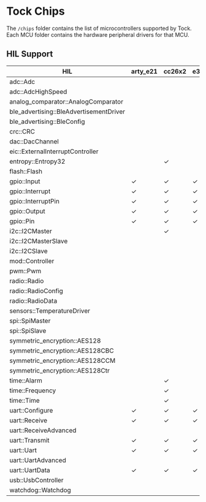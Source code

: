 Tock Chips
==========

The `/chips` folder contains the list of microcontrollers supported by Tock.
Each MCU folder contains the hardware peripheral drivers for that MCU.



HIL Support
-----------

<!--START OF HIL SUPPORT-->

| HIL                                     | arty_e21 | cc26x2 | e310x | lowrisc | nrf52832 | nrf52840 | sam4l | stm32f3xx | stm32f4xx |
|-----------------------------------------|----------|--------|-------|---------|----------|----------|-------|-----------|-----------|
| adc::Adc                                |          |        |       |         | ✓        | ✓        | ✓     |           |           |
| adc::AdcHighSpeed                       |          |        |       |         |          |          | ✓     |           |           |
| analog_comparator::AnalogComparator     |          |        |       |         |          |          | ✓     |           |           |
| ble_advertising::BleAdvertisementDriver |          |        |       |         | ✓        | ✓        |       |           |           |
| ble_advertising::BleConfig              |          |        |       |         | ✓        | ✓        |       |           |           |
| crc::CRC                                |          |        |       |         |          |          | ✓     |           |           |
| dac::DacChannel                         |          |        |       |         |          |          | ✓     |           |           |
| eic::ExternalInterruptController        |          |        |       |         |          |          | ✓     |           |           |
| entropy::Entropy32                      |          | ✓      |       |         | ✓        | ✓        | ✓     |           |           |
| flash::Flash                            |          |        |       |         | ✓        | ✓        | ✓     |           |           |
| gpio::Input                             | ✓        | ✓      | ✓     | ✓       | ✓        | ✓        | ✓     | ✓         | ✓         |
| gpio::Interrupt                         | ✓        | ✓      | ✓     | ✓       | ✓        | ✓        | ✓     | ✓         | ✓         |
| gpio::InterruptPin                      | ✓        | ✓      | ✓     | ✓       | ✓        | ✓        | ✓     | ✓         | ✓         |
| gpio::Output                            | ✓        | ✓      | ✓     | ✓       | ✓        | ✓        | ✓     | ✓         | ✓         |
| gpio::Pin                               | ✓        | ✓      | ✓     | ✓       | ✓        | ✓        | ✓     | ✓         | ✓         |
| i2c::I2CMaster                          |          | ✓      |       |         | ✓        | ✓        | ✓     | ✓         |           |
| i2c::I2CMasterSlave                     |          |        |       |         |          |          | ✓     |           |           |
| i2c::I2CSlave                           |          |        |       |         |          |          | ✓     |           |           |
| mod::Controller                         |          |        |       |         | ✓        | ✓        | ✓     |           |           |
| pwm::Pwm                                |          |        |       |         | ✓        | ✓        |       |           |           |
| radio::Radio                            |          |        |       |         | ✓        | ✓        |       |           |           |
| radio::RadioConfig                      |          |        |       |         | ✓        | ✓        |       |           |           |
| radio::RadioData                        |          |        |       |         | ✓        | ✓        |       |           |           |
| sensors::TemperatureDriver              |          |        |       |         | ✓        | ✓        |       |           |           |
| spi::SpiMaster                          |          |        |       |         | ✓        | ✓        | ✓     | ✓         | ✓         |
| spi::SpiSlave                           |          |        |       |         |          |          | ✓     |           |           |
| symmetric_encryption::AES128            |          |        |       |         | ✓        | ✓        | ✓     |           |           |
| symmetric_encryption::AES128CBC         |          |        |       |         | ✓        | ✓        | ✓     |           |           |
| symmetric_encryption::AES128CCM         |          |        |       |         | ✓        | ✓        |       |           |           |
| symmetric_encryption::AES128Ctr         |          |        |       |         | ✓        | ✓        | ✓     |           |           |
| time::Alarm                             |          | ✓      |       | ✓       | ✓        | ✓        | ✓     | ✓         | ✓         |
| time::Frequency                         |          | ✓      |       | ✓       | ✓        | ✓        |       |           |           |
| time::Time                              |          | ✓      |       | ✓       | ✓        | ✓        | ✓     | ✓         | ✓         |
| uart::Configure                         | ✓        | ✓      | ✓     | ✓       | ✓        | ✓        | ✓     | ✓         | ✓         |
| uart::Receive                           | ✓        | ✓      | ✓     | ✓       | ✓        | ✓        | ✓     | ✓         | ✓         |
| uart::ReceiveAdvanced                   |          |        |       |         |          |          | ✓     |           |           |
| uart::Transmit                          | ✓        | ✓      | ✓     | ✓       | ✓        | ✓        | ✓     | ✓         | ✓         |
| uart::Uart                              | ✓        | ✓      | ✓     | ✓       | ✓        | ✓        | ✓     | ✓         | ✓         |
| uart::UartAdvanced                      |          |        |       |         |          |          | ✓     |           |           |
| uart::UartData                          | ✓        | ✓      | ✓     | ✓       | ✓        | ✓        |       | ✓         | ✓         |
| usb::UsbController                      |          |        |       |         | ✓        | ✓        | ✓     |           |           |
| watchdog::Watchdog                      |          |        |       |         |          |          | ✓     |           |           |

<!--END OF HIL SUPPORT-->


